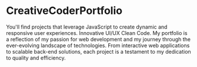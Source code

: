 # CreativeCoderPortfolio
You'll find projects that leverage JavaScript to create dynamic and responsive user experiences. Innovative UI/UX Clean Code. 
My portfolio is a reflection of my passion for web development and my journey through the ever-evolving landscape of technologies.
From interactive web applications to scalable back-end solutions, each project is a testament to my dedication to quality and efficiency.
